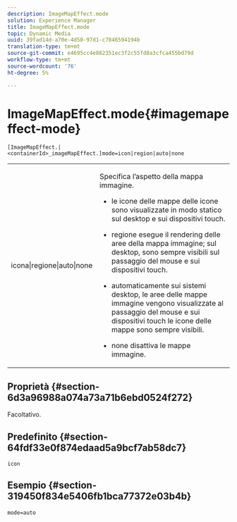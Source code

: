 ```yaml
---
description: ImageMapEffect.mode
solution: Experience Manager
title: ImageMapEffect.mode
topic: Dynamic Media
uuid: 39fad14d-a70e-4d50-97d1-c7846594194b
translation-type: tm+mt
source-git-commit: e4695cc4e882351ec3f2c55fd8a3cfca455bd79d
workflow-type: tm+mt
source-wordcount: '76'
ht-degree: 5%

---
```



# ImageMapEffect.mode{#imagemapeffect-mode}

`[ImageMapEffect.|<containerId>_imageMapEffect.]mode=icon|region|auto|none`

<table id="table_4A3D7D66D76A403199303155318D0DE1"> 
 <tbody> 
  <tr> 
   <td colname="col1"> <p> <span class="codeph"> icona|regione|auto|none  </span> </p> </td> 
   <td colname="col2"> <p>Specifica l’aspetto della mappa immagine. </p> <p> 
     <ul id="ul_DDA49C152718486E853213E6FC2182B2"> 
      <li id="li_18F86AB4D2F544319CCDF7BE376ABA53"> <p> <span class="codeph"> le icone delle  </span> mappe delle icone sono visualizzate in modo statico sul desktop e sui dispositivi touch. </p> </li> 
      <li id="li_F8832681CDD6456E9147A37C99BAFFED"> <p> <span class="codeph"> regione  </span> esegue il rendering delle aree della mappa immagine; sul desktop, sono sempre visibili sul passaggio del mouse e sui dispositivi touch. </p> </li> 
      <li id="li_9F7DD686E8104AEB944505363F433C0F"> <p> <span class="codeph"> automaticamente  </span> sui sistemi desktop, le aree delle mappe immagine vengono visualizzate al passaggio del mouse e sui dispositivi touch le icone delle mappe sono sempre visibili. </p> </li> 
      <li id="li_7CB644F3A029480293B46F44FF8D03B6"> <p> <span class="codeph"> none  </span> disattiva le mappe immagine. </p> </li> 
     </ul> </p> </td> 
  </tr> 
 </tbody> 
</table>

## Proprietà {#section-6d3a96988a074a73a71b6ebd0524f272}

Facoltativo.

## Predefinito {#section-64fdf33e0f874edaad5a9bcf7ab58dc7}

`icon`

## Esempio {#section-319450f834e5406fb1bca77372e03b4b}

`mode=auto`

